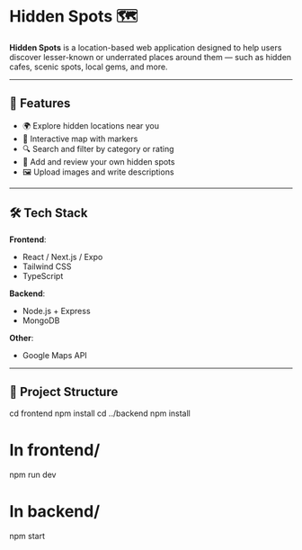 # Hidden Spots 🗺️

**Hidden Spots** is a location-based web application designed to help users discover lesser-known or underrated places around them — such as hidden cafes, scenic spots, local gems, and more.

---

## 🚀 Features

- 🌍 Explore hidden locations near you
- 📍 Interactive map with markers
- 🔍 Search and filter by category or rating
- 📝 Add and review your own hidden spots
- 🖼️ Upload images and write descriptions


---

## 🛠️ Tech Stack

**Frontend**:  
- React / Next.js / Expo  
- Tailwind CSS  
- TypeScript  

**Backend**:  
- Node.js + Express  
- MongoDB  

**Other**:  
- Google Maps API 
  

---

## 📂 Project Structure

cd frontend
npm install
cd ../backend
npm install
# In frontend/
npm run dev

# In backend/
npm start
